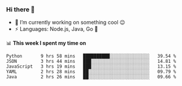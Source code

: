 ### Hi there 👋

<!--
**nodejh/nodejh** is a ✨ _special_ ✨ repository because its `README.md` (this file) appears on your GitHub profile.

Here are some ideas to get you started:

- 🔭 I’m currently working on ...
- 🌱 I’m currently learning ...
- 👯 I’m looking to collaborate on ...
- 🤔 I’m looking for help with ...
- 💬 Ask me about ...
- 📫 How to reach me: ...
- 😄 Pronouns: ...
- ⚡ Fun fact: ...
-->

- 🔭 I’m currently working on something cool :wink:
- ⚡ Languages: Node.js, Java, Go :thought_balloon:

📊 **This week I spent my time on**

<!--START_SECTION:waka-->
```text
Python       9 hrs 58 mins   ██████████░░░░░░░░░░░░░░░   39.54 % 
JSON         3 hrs 44 mins   ███░░░░░░░░░░░░░░░░░░░░░░   14.81 % 
JavaScript   3 hrs 19 mins   ███░░░░░░░░░░░░░░░░░░░░░░   13.15 % 
YAML         2 hrs 28 mins   ██░░░░░░░░░░░░░░░░░░░░░░░   09.79 % 
Java         2 hrs 26 mins   ██░░░░░░░░░░░░░░░░░░░░░░░   09.66 %
```
<!--END_SECTION:waka-->


<!--
:traffic_light: **Visitors**

![visitors](https://visitor-badge.glitch.me/badge?page_id=nodejh.nodejh)
-->
